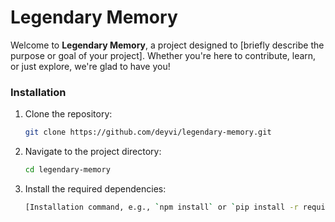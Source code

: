 # Legendary Memory

Welcome to **Legendary Memory**, a project designed to [briefly describe the purpose or goal of your project]. Whether you're here to contribute, learn, or just explore, we're glad to have you!

### Installation

1. Clone the repository:
   ```bash
   git clone https://github.com/deyvi/legendary-memory.git
   ```
2. Navigate to the project directory:
   ```bash
   cd legendary-memory
   ```
3. Install the required dependencies:
   ```bash
   [Installation command, e.g., `npm install` or `pip install -r requirements.txt`]
   ```


